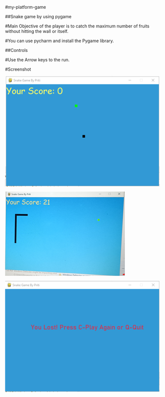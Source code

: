 #my-platform-game

##Snake game by using pygame

#Main Objective of the player is to catch the maximum number of fruits without hitting the wall or itself.

#You can use pycharm and install the Pygame library. 

##Controls

#Use the Arrow keys to the run.

#Screenshot

![Game Screen](https://github.com/PritiRokade/my-platformer-game/blob/main/Screenshot/GameScreen%20-%20Copy.png)

![Run window](https://github.com/PritiRokade/my-platformer-game/blob/main/Screenshot/RunWindow%20-%20Copy.png)

![Game over](https://github.com/PritiRokade/my-platformer-game/blob/main/Screenshot/GameOver%20-%20Copy.png)
